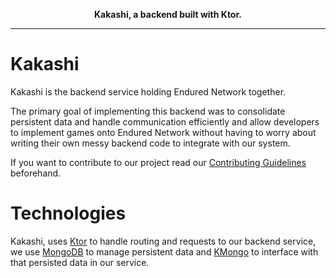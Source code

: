 <p align="center">
    <strong>Kakashi, a backend built with Ktor.</strong>
</p>

---
# Kakashi
Kakashi is the backend service holding Endured Network together.

The primary goal of implementing this backend was to consolidate persistent data and handle communication efficiently and
allow developers to implement games onto Endured Network without having to worry about writing their own messy backend code
to integrate with our system.

If you want to contribute to our project read our [Contributing Guidelines](https://github.com/EnduredNetwork/kakashi/blob/main/CONTRIBUTING.md) beforehand.

# Technologies
Kakashi, uses [Ktor](https://ktor.io/) to handle routing and requests to our backend service, we use [MongoDB](https://www.mongodb.com/)
to manage persistent data and [KMongo](https://litote.org/kmongo/) to interface with that persisted data in our service.
